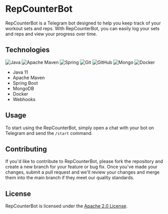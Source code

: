 # RepCounterBot

RepCounterBot is a Telegram bot designed to help you keep track of your workout sets and reps. With RepCounterBot, you can easily log your sets and reps and view your progress over time.

## Technologies
![Java](https://img.shields.io/badge/java-%23ED8B00.svg?style=for-the-badge&logo=java&logoColor=white) ![Apache Maven](https://img.shields.io/badge/Apache%20Maven-C71A36?style=for-the-badge&logo=Apache%20Maven&logoColor=white) ![Spring](https://img.shields.io/badge/spring-%236DB33F.svg?style=for-the-badge&logo=spring&logoColor=white)
![Git](https://img.shields.io/badge/git-%23F05033.svg?style=for-the-badge&logo=git&logoColor=white) ![GitHub](https://img.shields.io/badge/github-%23121011.svg?style=for-the-badge&logo=github&logoColor=white) ![Mongo](https://img.shields.io/badge/MongoDB-%234ea94b.svg?&style=for-the-badge&logo=mongodb&logoColor=white)  ![Docker](https://img.shields.io/badge/docker%20-%230db7ed.svg?&style=for-the-badge&logo=docker&logoColor=white)

- Java 11
- Apache Maven
- Spring Boot
- MongoDB
- Docker
- Webhooks

## Usage
To start using the RepCounterBot, simply open a chat with your bot on Telegram and send the `/start` command.

## Contributing

If you'd like to contribute to RepCounterBot, please fork the repository and create a new branch for your feature or bug fix. Once you've made your changes, submit a pull request and we'll review your changes and merge them into the main branch if they meet our quality standards.

## License

RepCounterBot is licensed under the [Apache 2.0 License](LICENSE).
